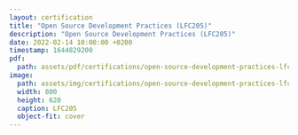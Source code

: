 ```yaml
---
layout: certification
title: "Open Source Development Practices (LFC205)"
description: "Open Source Development Practices (LFC205)"
date: 2022-02-14 10:00:00 +0200
timestamp: 1644829200
pdf:
  path: assets/pdf/certifications/open-source-development-practices-lfc205.pdf
image:
  path: assets/img/certifications/open-source-development-practices-lfc205.webp
  width: 800
  height: 620
  caption: LFC205
  object-fit: cover
---
```

